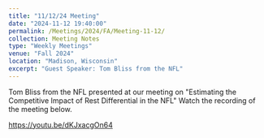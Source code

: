 ```yaml
---
title: "11/12/24 Meeting"
date: "2024-11-12 19:40:00"
permalink: /Meetings/2024/FA/Meeting-11-12/
collection: Meeting Notes
type: "Weekly Meetings"
venue: "Fall 2024"
location: "Madison, Wisconsin"
excerpt: "Guest Speaker: Tom Bliss from the NFL"
---
```

Tom Bliss from the NFL presented at our meeting on "Estimating the Competitive Impact of Rest Differential in the NFL" Watch the recording of the meeting below.

https://youtu.be/dKJxacgOn64
